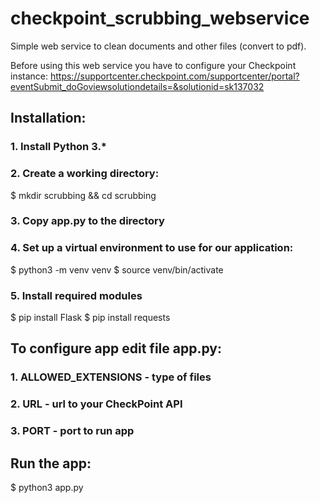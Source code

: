 # checkpoint_scrubbing_webservice
Simple web service to clean documents and other files (convert to pdf).

Before using this web service you have to configure your Checkpoint instance: 
https://supportcenter.checkpoint.com/supportcenter/portal?eventSubmit_doGoviewsolutiondetails=&solutionid=sk137032

## Installation:

### 1. Install Python 3.*
### 2. Create a working directory:
  $ mkdir scrubbing && cd scrubbing
### 3. Copy app.py to the directory
### 4. Set up a virtual environment to use for our application:
  $ python3 -m venv venv
  $ source venv/bin/activate
### 5. Install required modules
  $ pip install Flask
  $ pip install requests
  
## To configure app edit file app.py:
### 1. ALLOWED_EXTENSIONS - type of files
### 2. URL - url to your CheckPoint API
### 3. PORT - port to run app


## Run the app:
  $ python3 app.py

